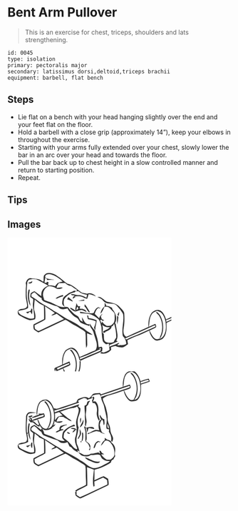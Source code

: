# Bent Arm Pullover
> This is an exercise for chest, triceps, shoulders and lats strengthening.

``` 
id: 0045 
type: isolation 
primary: pectoralis major 
secondary: latissimus dorsi,deltoid,triceps brachii 
equipment: barbell, flat bench 
``` 

## Steps

 - Lie flat on a bench with your head hanging slightly over the end and your feet flat on the floor.
 - Hold a barbell with a close grip (approximately 14”), keep your elbows in throughout the exercise.
 - Starting with your arms fully extended over your chest, slowly lower the bar in an arc over your head and towards the floor.
 - Pull the bar back up to chest height in a slow controlled manner and return to starting position.
 - Repeat.

## Tips


## Images

<svg width="368" height="300" viewBox="0 0 276 225" xmlns="http://www.w3.org/2000/svg">
  <g fill="#FFF">
    <path d="M0 0h276v133.5c-2.95 1.42-5.97 2.69-8.92 4.12-1.99-5.35-3.98-11.39-9.09-14.59-5.26-3.34-12.28-.27-15.74 4.27-4.3 6.69-5.36 15.01-4.85 22.81-12.41 5.65-24.88 11.16-37.34 16.69-5.27-2.64-5.18-9.2-4.39-14.25 1.62-8.4 1.45-17 .99-25.5-.87-4.28-4.7-6.98-7.42-10.1-5.34-6.35-14.16-7.3-21.73-9.1-5.48-2.35-9.1-9.16-15.94-7.88 1.84.98 3.76 1.79 5.61 2.75 3.61 1.68 4.98 6.32 9.14 7.08 5.6 2.43 12.89-.51 17.48 4.34 3.84 4.54 8.11 8.94 10.8 14.29 1.99 10.9-1.98 21.71-.91 32.62-.08 2.57.34 5.34 2.67 6.85 2.11 3.2 3.49 6.85 3.65 10.71-3.17 2.19-6.98 2.44-10.7 2.14-1.53.57-3.1.66-4.58-.16 1.26-1.05 2.55-2.05 3.82-3.08-.59-.03-1.76-.1-2.35-.13-4.38 3.11-10.01 3.66-14.63 6.41.18-1.15.37-2.29.56-3.43 4.74-1.58 9.26-3.73 13.81-5.78-.89-.47-1.8-.94-2.7-1.39 1.94-3.14 2.32-6.97 1.92-10.57-.76-5.8-1.99-11.52-2.98-17.28l-1.07-1.51c4.41-7.9 1-17.28-4.61-23.59l-.32-2.06c-2.95-1.64-6.03-3.25-9.51-3.16-.64-1.48-1.28-2.96-1.88-4.44-.28-.12-.82-.35-1.09-.46-.2 2.18.88 4.99-1.16 6.57a17.558 17.558 0 0 0-5.85 11.45c3.24-3.29 4.79-7.73 6.67-11.84 2.42.13 5.08-.29 7.24 1.1 2.33 1.56 3.95 3.93 5.99 5.84 1.88 1.83 4.3 3.75 3.89 6.72-.11 5.33 1.1 12.06-3.76 15.76-2.33 2.99-6.15 2.95-9.59 2.75-3.03-1.9-6.1-3.94-7.69-7.28-.23.74-.69 2.23-.91 2.97-.89-1.8-1.75-3.6-2.57-5.43.63-.15 1.9-.47 2.53-.63.35.51 1.05 1.52 1.41 2.02 1.03-.35 2.08-.69 3.12-1.03-1.38-.63-2.82-1.15-4.08-1.99-.85-1.59-1.24-3.36-1.76-5.07 1.03-1.32 2.06-2.65 3.05-4-3 1.62-4.84 4.46-5.84 7.65-2.44-2.49-4.94-4.91-7.43-7.35 1.27-3.78 2.54-7.85 6.2-10l2.81 1c0-.58.02-1.74.02-2.33l-.69 1.57c-.71-.55-1.43-1.1-2.14-1.65-4.44 1.4-6.39 5.79-8.03 9.75-7.8 1.83-15.52-.91-23.21-1.98.17.63.52 1.88.69 2.5 3.78.32 7.58.55 11.37.68 6.8.32 12.63 4.31 17.91 8.23 4.45 3.3 4.59 9.31 6.34 14.12.58 7.74.26 15.62 2.11 23.23.78 2.73 3.53 4.12 5.49 5.93 1.61-.39 3.21-.78 4.82-1.15.54 3.51.78 7.05 1.18 10.57-3.03 1.96-6.39 3.3-9.74 4.6-.96-.26-2.87-.79-3.82-1.05-.73.61-1.45 1.24-2.16 1.87 6.49 2.64 14.08-.41 18.51-5.43-.14-1.47-.26-2.93-.37-4.4 2.45-.84 4.94-1.58 7.49-2.07 3.38 2 7.39 2.25 11.21 2.62 3.8-.95 6.98-3.43 10.05-5.76-.4-2.23-.73-4.47-1.03-6.71 4.8-1.85 9.24-4.53 14.07-6.3 7.77-2.67 15.12-6.37 22.58-9.79 1.5 6.17 4.42 12.58 9.94 16.1 3.93 1.74 8.5-.09 12.13-1.84 7.84-6.63 7.44-17.95 7.07-27.28 2.75-1.26 5.55-2.43 8.24-3.82V225H121.08c2.19-5.36 2-11.19 2.19-16.86l-1.84-.64c.4 5.89-.06 11.89-2 17.5h-4.02c3.18-11.63.96-24.64-6.05-34.46-1.01-1.45-2.64-2.42-4.37-1.56 9.63 8.95 12.35 23.71 8.59 36.02H96.74c-.98-1.72-1.86-3.51-2.78-5.26 4-1.84 8.47-2.95 11.95-5.73-.16-1.99-.92-3.86-1.6-5.71-3.77 1.65-7.54 3.29-11.33 4.89.53-7 .58-14.5 4.54-20.6 1.94-3.53 6.13-4.44 9.48-6.09 8.84 2.47 13.06 11.73 14.09 20.13.45-.63.89-1.26 1.34-1.89l-.37 2.88c12.14-6.1 24.87-10.85 37.25-16.4.2-1.71.41-3.41.64-5.1-.31-.63-.92-1.89-1.22-2.52-1.75.16-3.49.38-5.23.63-.77-6.03-1.18-12.18-3.16-17.98-1.18-3.38-2.26-6.8-3.02-10.3-3.84-2.98-6.01-7.41-8.65-11.36-.96 5.94 4.8 9.38 6.08 14.68 1.5 4.88 2.86 9.8 4.49 14.63 1.67 5.13 2.13 11.22-1.34 15.72-8.96 3.27-17.35 7.89-26.3 11.2-1.84-5.33-4.05-11.11-9.01-14.31-4.58-3.07-10.52-.32-14.34 2.72-5.62 6.62-6.76 15.97-6.03 24.35-3.9 2.11-8.13 3.53-12.09 5.5-2.05 1.54-.77 4.08.07 5.91.7-1.66 1.06-3.43 1.54-5.15l-.12 3.04c.39.61.79 1.22 1.19 1.83 3.54-1.54 7.13-2.94 10.65-4.52.39 1.6.78 3.23 1.28 4.81H0V0m61.32 64.04c-.94 3.16-.35 6.54-.51 9.79-.52-.05-1.56-.15-2.08-.19-4.71-5.22-12.49-3.86-18.74-5.21-5.21-1.16-8.35 4.02-9.25 8.4 1.32 3.67-.02 7.43.06 11.18 0 5.36-.55 10.78.63 16.07.44 3.61 1.83 7.17 1.53 10.81-.45 3.79-4.77 4.6-7.89 4.99-2.88.1-5.84 1.13-7.58 3.56-.51 2.64-.18 6.19 2.63 7.44 5.19 2.79 10.28 5.95 15.99 7.61 3.49.97 7.02-.17 10.36-1.16 1.83-5.53-.2-11.09-1.76-16.38-.11-5.59.49-11.21 1.14-16.76 2.15 1.68 4.18 3.49 6.21 5.32 2.73 2.21 6.09 3.42 9.21 4.98.3 7.49.55 14.99.38 22.49-5.88 3.13-12.02 5.78-17.75 9.16-.45 2.77-.43 5.79.64 8.44 2.19 2.01 4.87 3.38 7.37 4.96 13.75-6.36 27.46-12.8 41.14-19.32 1.56-.67 3.08-1.58 4.8-1.8 3.32 1.36 6.09 3.74 9.19 5.52 4.68 3.13 10.02 5.14 14.6 8.42 3.16 2.27 7.02 3.67 9.57 6.72 1.08 8.82.05 17.78 1.32 26.6 1.15-2.05 2.01-4.3 1.81-6.69-.17-6.04-.29-12.08-.45-18.12a34.59 34.59 0 0 0 9.32 2.86c-3.62-3.88-8.97-5.41-12.69-9.18-2.62-2.63-6.28-3.68-9.23-5.84-4.51-3.71-9.93-6.03-14.93-8.97-9.91-4.26-18.25-11.26-27.81-16.14-9-6.52-19.17-11.22-28.03-17.93-3.15-2.61-6.75-4.58-10.22-6.7.22-1.52-.61-3.6 1.04-4.53 1.55-.84 3.35-3.53 5.18-1.84 3.55 3.21 6.49 7.28 11.07 9.18-.01.56-.01 1.7-.02 2.27 1 1.11 1.88 2.39 3.15 3.23 5.73 2.76 11.85 4.54 17.76 6.85 2.29.83 5.01.82 6.85 2.63 1.64 1.29 3.18 2.84 5.22 3.51 3.54.86 7.12-.23 10.51-1.18 1.97 4.67 5.86 7.97 9.16 11.66 2.13 2.4 5.37 3.24 7.8 5.24 2.29 2.45 3.11 6.21 6.41 7.7 4.26 2.31 9.05 3.53 13.64 5.07-.07-1.01-.15-2.01-.23-3.01-6.92 1.06-9.49-7.15-12.34-11.9.03 2.59.47 5.15 1.23 7.62-1.39-.64-2.74-1.36-4.04-2.16-1.48-2.22-2.13-5-4.08-6.88-2.74-1.94-5.99-3.21-8.25-5.78-2.43-2.95-5.49-5.34-7.6-8.55-1.42-2.01-4.29-1.42-6.39-1.69-2.08-3.88-2.23-8.14-1.03-12.33 4.07-6.19 10.28-11 17.75-12.05.43-.43 1.28-1.27 1.71-1.7 1.61-.05 3.22-.1 4.83-.14 3.92 3.79 9.17 5.05 14.32 6.09-.28 1.66-.62 3.31-.97 4.95-1.53-.8-3.06-1.59-4.59-2.39-2.79-.8-5.51-2.15-8.49-2-4.54.16-8.79-2.63-13.36-1.48 1.45 1.32 3.25 1.98 5.24 1.67.16.29.48.88.64 1.17-1.69 1.07-2.77 2.65-2.34 4.69 1.61-1.28 3.27-2.53 5.15-3.39-2.43.68-2.1-1.85-2.63-3.16l.93 2.37c3.91.11 8.07-.8 11.75.93 2.96 1.21 5.64 3.18 8.97 3.25.93-2.53 1.57-5.14 2.33-7.72 4.47.1 8.46 2.15 12.51 3.79-3.81-4.06-9.64-6.87-15.15-4.55-2.88-.73-5.87-.88-8.72-1.71-8.19-5.06-14.76-13.28-24.59-15.2-5.76-4.25-10.77-9.49-17.02-13.09-4.14-3.25-9.35-5.09-14.64-4.82-3.22-.29-5.82 2.09-7.65 4.45m39.21 39.89c3.23.86 6.28 2.23 9.16 3.91l-.36-1.96c-2.27-1.92-4.52-3.86-6.86-5.69-.71 1.22-1.28 2.5-1.94 3.74m18.45 2.61c3.48-.01 6.97-.11 10.44-.33l-.21-2.03c-3.43.67-6.81 1.6-10.23 2.36m-4.3 16.37c-1.91-1.35-3.85-2.67-5.89-3.82-1.02-.36-2.71-1.84-3.35-.11 2.55 2.21 5.35 4.36 8.61 5.39 3.74-.67 7.23-2.44 11.07-2.7 2.87.81 5.33 2.75 8.29 3.41-1.2-2.88-3.89-4.64-6.96-4.9l-.48-1.88-.24 1.64c-1.07-.11-3.22-.34-4.3-.45.35-1.35.73-2.7.99-4.07-1.07.02-2.12.21-3.18.16-1.63-1.52-2.25-3.78-3.26-5.7.27 4.49-2.75 8.57-1.3 13.03m15.22-10.84c-.02.96-.08 2.87-.11 3.83 3.57 2.73 4.46 7.85 8.26 10.21 1.04-1.45-.55-2.82-1.09-4.1-2.33-3.32-4.01-7.18-7.06-9.94m55.34 17.4c.6.85 1.21 1.7 1.84 2.55.54-2.28 1.07-4.58 1.11-6.93-1.32 1.21-2.2 2.77-2.95 4.38m-51.16 1.49c.36 2.08.84 4.15 1.32 6.21 4.51.8 9.01 1.76 13.3 3.39-.14 3.71-1.44 7.18-2.99 10.5.41 1.31.83 2.63 1.25 3.94l1.07-.1c-.25-5.39 1.74-10.54 2.2-15.82-4.27-2.07-8.99-2.93-13.63-3.74-.37-1.79.22-4.65-2.52-4.38m50.74.14c-.7 5-.23 10.03-.06 15.04.96-4.24 1.76-8.53 1.95-12.88-.63-.73-1.26-1.45-1.89-2.16z"/>
    <path d="M64.35 63.19c4.29-3.15 9.77-1.47 14.1.65 5.31 2.6 10.37 5.83 14.44 10.17-2.81.65-5.79 1.08-8.31 2.57-1.63 1.57-2.98 3.4-4.38 5.17-3.49-1.22-7.18-1.67-10.84-1.21-.33-1.11-1.09-2.12-1.12-3.3.34-.25 1.03-.74 1.38-.99-1.12-1.11-3.28-3.11-3.78-.36-1.02.55-2.2.36-3.54-.57.54-2.54.93-5.1 1.21-7.68 1.99.43 2.86 1.97 3.4 3.74 4.03-.18 8.07-.85 12.07.01-5.01-2.63-11.8-.17-15.69-5.08.26-.78.8-2.34 1.06-3.12zM36.01 70.97c5.26-1.4 11.1-2 16.06.78 5.48 3.2 11.34 5.72 16.67 9.17-4.28 1.46-8.25 4.24-10.37 8.33-1.64 2.79-1.39 6.12-1.5 9.23-3.87-2.73-7.5-5.79-11.49-8.35-2.13 1.28-4.99 1.71-6.41 3.91-.43 1.97-.42 3.99-.57 5.99 1.66 1.18 3.49 2.16 4.94 3.61.29 3.77-.92 7.48-.58 11.24.56 6.93 2.86 13.71 1.97 20.73-3.91 1.5-8.02.7-11.72-.99-5.57-2.76-13.35-3.99-15.03-11.06 5.57-1.59 11.66-1.77 16.64-5.02.94-8.94-3.28-17.56-2.24-26.5-.35-5.73.78-11.36.98-17.06.61-1.48 1.44-2.93 2.65-4.01m2.9 3.94c-1.24.5-3.37-.05-3.77 1.61 2.7 1.39 7.14.67 6.43-3.16-.67.39-2 1.17-2.66 1.55M35.58 87.5c-2.31 9.21-1.57 19.36 3.18 27.69-.25-4.81-2.13-9.36-2.29-14.19-.62-4.54.54-9 1.06-13.48-.49 0-1.46-.01-1.95-.02M40 119.51c.11 1.37-.2 2.55-.92 3.53-2.42 1.42-5.24 1.71-7.92 2.36.97.75 1.93 1.49 2.89 2.24 1.61-.69 2.8-3.79 4.77-2.47.9 1.27 1.58 2.67 2.44 3.96.5-3 .74-6.04.69-9.08-.65-.2-1.29-.38-1.95-.54z"/>
    <path d="M82.79 84.52c.15-3.18 2.01-5.73 3.96-8.09 3.48-.03 6.96.05 10.44-.03 2.63 2.73 5.7 4.93 9.66 4.81 3.38 2.31 6.68 4.75 10.24 6.8-.22.51-.65 1.52-.87 2.03-1.37-.26-2.74-.51-4.1-.77-3.27 2.34-7.49 2.76-10.58 5.39-3.06 2.46-7.06 4.43-8.36 8.42-.64 2.84-1.22 5.78-.96 8.71.78 2.11 2.86 3.37 4.24 5.06-9.16 1.14-16.46-5.21-24.5-8.33-3.55-.7-6.79-2.28-10.08-3.73-.63-2.97-1.99-5.78-2.12-8.84.24-5.87 3.53-11.99 9.32-13.99 4.65-.88 9.06 1.3 13 3.5 3.57 2.06 7.64.79 11.05-.89-3.24-1.74-6.89.41-10.34-.05m-1.9 17.84l2.63.12c3.29-1.66 6.68-3.19 10.33-3.9-.14-.49-.42-1.46-.56-1.94-4.38 1.28-8.92 2.61-12.4 5.72zM63.22 115.48c5.28 4.11 11.7 6.99 16.55 11.45-1.67 1.47-4.53 2.06-5.74 4.32 3.14-.36 5.96-1.84 8.8-3.13 4.02 3.05 8.13 5.98 12.23 8.93-13.61 6.49-27.31 12.82-40.93 19.3-2.85 1.69-5.55-1.21-7.74-2.77-.55-1.95-.65-4-.92-5.99 5.83-3.71 12.58-5.83 18.24-9.77.44-7.44-.07-14.91-.49-22.34zM116.2 122.01c.16-2.08-.21-4.48 1.88-5.8.56 1.06 1.01 2.17 1.46 3.29-1.12.84-2.23 1.67-3.34 2.51zM242.96 128.99c1.9-3.25 5.55-4.5 8.83-5.86 3.31 1.04 6.83 2.22 8.91 5.22 5.4 7.26 6.65 16.83 5.94 25.64-.91 6.35-3.25 13.92-10 16.2 6.2-8.95 6.72-20.63 3.97-30.88-1.61-5.31-3.98-11-8.8-14.13-.43.04-1.29.11-1.71.15 1.24 2.77 4.25 4.24 5.64 6.95 5.93 10.15 6.54 23.35 1.4 33.95-.44 1.08-.6 2.21-.48 3.4-2.52.86-5.52 2.06-8 .46-4.76-3.29-6.58-8.98-9.47-13.71 3.51-1.95 7.49-3.07 10.78-5.4 1.03-2.02-.11-4.04-.95-5.87-3.69 1.58-7.39 3.13-11 4.9 1.39-7.04.6-14.84 4.94-21.02zM267.19 138.79c3-1.03 6-2.13 8.81-3.63v2.56c-2.76 1.44-5.64 2.65-8.46 3.95-.09-.72-.27-2.16-.35-2.88zM177.27 148.63c.77-1.28 1.56-2.53 2.36-3.77 2.3 7.5 3.6 15.31 3.47 23.16-1.36 2.57-3.29 4.82-4.23 7.6-4.78 1.52-11.06 2.3-14.97-1.52-2.04-2.93-1.19-6.8-1.67-10.16.41-1.75-.74-3.01-2.14-3.73.35-4.44 1.2-9.2-.68-13.41 3.63 3.09 8.35 4.37 13.07 3.76-2.29 3.32-6.34 4.38-9.68 6.28-.94.45-2.45 1.65-1.6 2.83 1.13.28 2.29.36 3.48.22l-.45-1.06c4.19-2.43 10.7-3.6 11.11-9.48l1.93-.72z"/>
    <path d="M241.42 150.4c2.47-.9 4.84-2.75 7.56-2.55.86 2.46-2.22 2.66-3.68 3.62-12.34 5.15-24.24 11.36-36.82 15.92-2.77 1.2-5.51 2.5-8.16 3.98-.86-.52-1.7-1.07-2.53-1.64 14.62-6.25 29.13-12.79 43.63-19.33zM154.14 186.12c.82 0 2.47-.02 3.29-.03-.27 1.43-.51 2.86-.93 4.26-5.61 2.64-11.33 5.06-17.17 7.13-5.76 2.25-11.15 5.47-17.06 7.28l-.32-2.76c12.07-3.55 23.29-9.4 34.75-14.5-.85-.48-1.7-.93-2.56-1.38zM83.33 219.4c7.06-2.3 13.42-6.39 20.57-8.41.06.51.17 1.54.23 2.06-6.51 3.23-13.37 5.73-19.77 9.23-.26-.72-.77-2.16-1.03-2.88z"/>
  </g>
  <g fill="#333">
    <path d="M61.32 64.04c1.83-2.36 4.43-4.74 7.65-4.45 5.29-.27 10.5 1.57 14.64 4.82 6.25 3.6 11.26 8.84 17.02 13.09 9.83 1.92 16.4 10.14 24.59 15.2 2.85.83 5.84.98 8.72 1.71 5.51-2.32 11.34.49 15.15 4.55-4.05-1.64-8.04-3.69-12.51-3.79-.76 2.58-1.4 5.19-2.33 7.72-3.33-.07-6.01-2.04-8.97-3.25-3.68-1.73-7.84-.82-11.75-.93l-.93-2.37c.53 1.31.2 3.84 2.63 3.16-1.88.86-3.54 2.11-5.15 3.39-.43-2.04.65-3.62 2.34-4.69-.16-.29-.48-.88-.64-1.17-1.99.31-3.79-.35-5.24-1.67 4.57-1.15 8.82 1.64 13.36 1.48 2.98-.15 5.7 1.2 8.49 2 1.53.8 3.06 1.59 4.59 2.39.35-1.64.69-3.29.97-4.95-5.15-1.04-10.4-2.3-14.32-6.09-1.61.04-3.22.09-4.83.14-.43.43-1.28 1.27-1.71 1.7-7.47 1.05-13.68 5.86-17.75 12.05-1.2 4.19-1.05 8.45 1.03 12.33 2.1.27 4.97-.32 6.39 1.69 2.11 3.21 5.17 5.6 7.6 8.55 2.26 2.57 5.51 3.84 8.25 5.78 1.95 1.88 2.6 4.66 4.08 6.88 1.3.8 2.65 1.52 4.04 2.16-.76-2.47-1.2-5.03-1.23-7.62 2.85 4.75 5.42 12.96 12.34 11.9.08 1 .16 2 .23 3.01-4.59-1.54-9.38-2.76-13.64-5.07-3.3-1.49-4.12-5.25-6.41-7.7-2.43-2-5.67-2.84-7.8-5.24-3.3-3.69-7.19-6.99-9.16-11.66-3.39.95-6.97 2.04-10.51 1.18-2.04-.67-3.58-2.22-5.22-3.51-1.84-1.81-4.56-1.8-6.85-2.63-5.91-2.31-12.03-4.09-17.76-6.85-1.27-.84-2.15-2.12-3.15-3.23.01-.57.01-1.71.02-2.27-4.58-1.9-7.52-5.97-11.07-9.18-1.83-1.69-3.63 1-5.18 1.84-1.65.93-.82 3.01-1.04 4.53 3.47 2.12 7.07 4.09 10.22 6.7 8.86 6.71 19.03 11.41 28.03 17.93 9.56 4.88 17.9 11.88 27.81 16.14 5 2.94 10.42 5.26 14.93 8.97 2.95 2.16 6.61 3.21 9.23 5.84 3.72 3.77 9.07 5.3 12.69 9.18a34.59 34.59 0 0 1-9.32-2.86c.16 6.04.28 12.08.45 18.12.2 2.39-.66 4.64-1.81 6.69-1.27-8.82-.24-17.78-1.32-26.6-2.55-3.05-6.41-4.45-9.57-6.72-4.58-3.28-9.92-5.29-14.6-8.42-3.1-1.78-5.87-4.16-9.19-5.52-1.72.22-3.24 1.13-4.8 1.8-13.68 6.52-27.39 12.96-41.14 19.32-2.5-1.58-5.18-2.95-7.37-4.96-1.07-2.65-1.09-5.67-.64-8.44 5.73-3.38 11.87-6.03 17.75-9.16.17-7.5-.08-15-.38-22.49-3.12-1.56-6.48-2.77-9.21-4.98-2.03-1.83-4.06-3.64-6.21-5.32-.65 5.55-1.25 11.17-1.14 16.76 1.56 5.29 3.59 10.85 1.76 16.38-3.34.99-6.87 2.13-10.36 1.16-5.71-1.66-10.8-4.82-15.99-7.61-2.81-1.25-3.14-4.8-2.63-7.44 1.74-2.43 4.7-3.46 7.58-3.56 3.12-.39 7.44-1.2 7.89-4.99.3-3.64-1.09-7.2-1.53-10.81-1.18-5.29-.63-10.71-.63-16.07-.08-3.75 1.26-7.51-.06-11.18.9-4.38 4.04-9.56 9.25-8.4 6.25 1.35 14.03-.01 18.74 5.21.52.04 1.56.14 2.08.19.16-3.25-.43-6.63.51-9.79m3.03-.85c-.26.78-.8 2.34-1.06 3.12 3.89 4.91 10.68 2.45 15.69 5.08-4-.86-8.04-.19-12.07-.01-.54-1.77-1.41-3.31-3.4-3.74-.28 2.58-.67 5.14-1.21 7.68 1.34.93 2.52 1.12 3.54.57.5-2.75 2.66-.75 3.78.36-.35.25-1.04.74-1.38.99.03 1.18.79 2.19 1.12 3.3 3.66-.46 7.35-.01 10.84 1.21 1.4-1.77 2.75-3.6 4.38-5.17 2.52-1.49 5.5-1.92 8.31-2.57-4.07-4.34-9.13-7.57-14.44-10.17-4.33-2.12-9.81-3.8-14.1-.65m-28.34 7.78c-1.21 1.08-2.04 2.53-2.65 4.01-.2 5.7-1.33 11.33-.98 17.06-1.04 8.94 3.18 17.56 2.24 26.5-4.98 3.25-11.07 3.43-16.64 5.02 1.68 7.07 9.46 8.3 15.03 11.06 3.7 1.69 7.81 2.49 11.72.99.89-7.02-1.41-13.8-1.97-20.73-.34-3.76.87-7.47.58-11.24-1.45-1.45-3.28-2.43-4.94-3.61.15-2 .14-4.02.57-5.99 1.42-2.2 4.28-2.63 6.41-3.91 3.99 2.56 7.62 5.62 11.49 8.35.11-3.11-.14-6.44 1.5-9.23 2.12-4.09 6.09-6.87 10.37-8.33-5.33-3.45-11.19-5.97-16.67-9.17-4.96-2.78-10.8-2.18-16.06-.78m46.78 13.55c3.45.46 7.1-1.69 10.34.05-3.41 1.68-7.48 2.95-11.05.89-3.94-2.2-8.35-4.38-13-3.5-5.79 2-9.08 8.12-9.32 13.99.13 3.06 1.49 5.87 2.12 8.84 3.29 1.45 6.53 3.03 10.08 3.73 8.04 3.12 15.34 9.47 24.5 8.33-1.38-1.69-3.46-2.95-4.24-5.06-.26-2.93.32-5.87.96-8.71 1.3-3.99 5.3-5.96 8.36-8.42 3.09-2.63 7.31-3.05 10.58-5.39 1.36.26 2.73.51 4.1.77.22-.51.65-1.52.87-2.03-3.56-2.05-6.86-4.49-10.24-6.8-3.96.12-7.03-2.08-9.66-4.81-3.48.08-6.96 0-10.44.03-1.95 2.36-3.81 4.91-3.96 8.09m-19.57 30.96c.42 7.43.93 14.9.49 22.34-5.66 3.94-12.41 6.06-18.24 9.77.27 1.99.37 4.04.92 5.99 2.19 1.56 4.89 4.46 7.74 2.77 13.62-6.48 27.32-12.81 40.93-19.3-4.1-2.95-8.21-5.88-12.23-8.93-2.84 1.29-5.66 2.77-8.8 3.13 1.21-2.26 4.07-2.85 5.74-4.32-4.85-4.46-11.27-7.34-16.55-11.45z"/>
    <path d="M38.91 74.91c.66-.38 1.99-1.16 2.66-1.55.71 3.83-3.73 4.55-6.43 3.16.4-1.66 2.53-1.11 3.77-1.61zM35.58 87.5c.49.01 1.46.02 1.95.02-.52 4.48-1.68 8.94-1.06 13.48.16 4.83 2.04 9.38 2.29 14.19-4.75-8.33-5.49-18.48-3.18-27.69zM80.89 102.36c3.48-3.11 8.02-4.44 12.4-5.72.14.48.42 1.45.56 1.94-3.65.71-7.04 2.24-10.33 3.9l-2.63-.12zM100.53 103.93c.66-1.24 1.23-2.52 1.94-3.74 2.34 1.83 4.59 3.77 6.86 5.69l.36 1.96c-2.88-1.68-5.93-3.05-9.16-3.91zM151.57 99.97c6.84-1.28 10.46 5.53 15.94 7.88 7.57 1.8 16.39 2.75 21.73 9.1 2.72 3.12 6.55 5.82 7.42 10.1.46 8.5.63 17.1-.99 25.5-.79 5.05-.88 11.61 4.39 14.25 12.46-5.53 24.93-11.04 37.34-16.69-.51-7.8.55-16.12 4.85-22.81 3.46-4.54 10.48-7.61 15.74-4.27 5.11 3.2 7.1 9.24 9.09 14.59 2.95-1.43 5.97-2.7 8.92-4.12v1.66c-2.81 1.5-5.81 2.6-8.81 3.63.08.72.26 2.16.35 2.88 2.82-1.3 5.7-2.51 8.46-3.95v1.82c-2.69 1.39-5.49 2.56-8.24 3.82.37 9.33.77 20.65-7.07 27.28-3.63 1.75-8.2 3.58-12.13 1.84-5.52-3.52-8.44-9.93-9.94-16.1-7.46 3.42-14.81 7.12-22.58 9.79-4.83 1.77-9.27 4.45-14.07 6.3.3 2.24.63 4.48 1.03 6.71-3.07 2.33-6.25 4.81-10.05 5.76-3.82-.37-7.83-.62-11.21-2.62-2.55.49-5.04 1.23-7.49 2.07.11 1.47.23 2.93.37 4.4-4.43 5.02-12.02 8.07-18.51 5.43.71-.63 1.43-1.26 2.16-1.87.95.26 2.86.79 3.82 1.05 3.35-1.3 6.71-2.64 9.74-4.6-.4-3.52-.64-7.06-1.18-10.57-1.61.37-3.21.76-4.82 1.15-1.96-1.81-4.71-3.2-5.49-5.93-1.85-7.61-1.53-15.49-2.11-23.23-1.75-4.81-1.89-10.82-6.34-14.12-5.28-3.92-11.11-7.91-17.91-8.23-3.79-.13-7.59-.36-11.37-.68-.17-.62-.52-1.87-.69-2.5 7.69 1.07 15.41 3.81 23.21 1.98 1.64-3.96 3.59-8.35 8.03-9.75.71.55 1.43 1.1 2.14 1.65l.69-1.57c0 .59-.02 1.75-.02 2.33l-2.81-1c-3.66 2.15-4.93 6.22-6.2 10 2.49 2.44 4.99 4.86 7.43 7.35 1-3.19 2.84-6.03 5.84-7.65-.99 1.35-2.02 2.68-3.05 4 .52 1.71.91 3.48 1.76 5.07 1.26.84 2.7 1.36 4.08 1.99-1.04.34-2.09.68-3.12 1.03-.36-.5-1.06-1.51-1.41-2.02-.63.16-1.9.48-2.53.63.82 1.83 1.68 3.63 2.57 5.43.22-.74.68-2.23.91-2.97 1.59 3.34 4.66 5.38 7.69 7.28 3.44.2 7.26.24 9.59-2.75 4.86-3.7 3.65-10.43 3.76-15.76.41-2.97-2.01-4.89-3.89-6.72-2.04-1.91-3.66-4.28-5.99-5.84-2.16-1.39-4.82-.97-7.24-1.1-1.88 4.11-3.43 8.55-6.67 11.84.43-4.42 2.53-8.52 5.85-11.45 2.04-1.58.96-4.39 1.16-6.57.27.11.81.34 1.09.46.6 1.48 1.24 2.96 1.88 4.44 3.48-.09 6.56 1.52 9.51 3.16l.32 2.06c5.61 6.31 9.02 15.69 4.61 23.59l1.07 1.51c.99 5.76 2.22 11.48 2.98 17.28.4 3.6.02 7.43-1.92 10.57.9.45 1.81.92 2.7 1.39-4.55 2.05-9.07 4.2-13.81 5.78-.19 1.14-.38 2.28-.56 3.43 4.62-2.75 10.25-3.3 14.63-6.41.59.03 1.76.1 2.35.13-1.27 1.03-2.56 2.03-3.82 3.08 1.48.82 3.05.73 4.58.16 3.72.3 7.53.05 10.7-2.14-.16-3.86-1.54-7.51-3.65-10.71-2.33-1.51-2.75-4.28-2.67-6.85-1.07-10.91 2.9-21.72.91-32.62-2.69-5.35-6.96-9.75-10.8-14.29-4.59-4.85-11.88-1.91-17.48-4.34-4.16-.76-5.53-5.4-9.14-7.08-1.85-.96-3.77-1.77-5.61-2.75m91.39 29.02c-4.34 6.18-3.55 13.98-4.94 21.02 3.61-1.77 7.31-3.32 11-4.9.84 1.83 1.98 3.85.95 5.87-3.29 2.33-7.27 3.45-10.78 5.4 2.89 4.73 4.71 10.42 9.47 13.71 2.48 1.6 5.48.4 8-.46-.12-1.19.04-2.32.48-3.4 5.14-10.6 4.53-23.8-1.4-33.95-1.39-2.71-4.4-4.18-5.64-6.95.42-.04 1.28-.11 1.71-.15 4.82 3.13 7.19 8.82 8.8 14.13 2.75 10.25 2.23 21.93-3.97 30.88 6.75-2.28 9.09-9.85 10-16.2.71-8.81-.54-18.38-5.94-25.64-2.08-3-5.6-4.18-8.91-5.22-3.28 1.36-6.93 2.61-8.83 5.86m-65.69 19.64l-1.93.72c-.41 5.88-6.92 7.05-11.11 9.48l.45 1.06c-1.19.14-2.35.06-3.48-.22-.85-1.18.66-2.38 1.6-2.83 3.34-1.9 7.39-2.96 9.68-6.28-4.72.61-9.44-.67-13.07-3.76 1.88 4.21 1.03 8.97.68 13.41 1.4.72 2.55 1.98 2.14 3.73.48 3.36-.37 7.23 1.67 10.16 3.91 3.82 10.19 3.04 14.97 1.52.94-2.78 2.87-5.03 4.23-7.6.13-7.85-1.17-15.66-3.47-23.16-.8 1.24-1.59 2.49-2.36 3.77m64.15 1.77c-14.5 6.54-29.01 13.08-43.63 19.33.83.57 1.67 1.12 2.53 1.64 2.65-1.48 5.39-2.78 8.16-3.98 12.58-4.56 24.48-10.77 36.82-15.92 1.46-.96 4.54-1.16 3.68-3.62-2.72-.2-5.09 1.65-7.56 2.55zM118.98 106.54c3.42-.76 6.8-1.69 10.23-2.36l.21 2.03c-3.47.22-6.96.32-10.44.33z"/>
    <path d="M114.68 122.91c-1.45-4.46 1.57-8.54 1.3-13.03 1.01 1.92 1.63 4.18 3.26 5.7 1.06.05 2.11-.14 3.18-.16-.26 1.37-.64 2.72-.99 4.07 1.08.11 3.23.34 4.3.45l.24-1.64.48 1.88c3.07.26 5.76 2.02 6.96 4.9-2.96-.66-5.42-2.6-8.29-3.41-3.84.26-7.33 2.03-11.07 2.7-3.26-1.03-6.06-3.18-8.61-5.39.64-1.73 2.33-.25 3.35.11 2.04 1.15 3.98 2.47 5.89 3.82m1.52-.9c1.11-.84 2.22-1.67 3.34-2.51-.45-1.12-.9-2.23-1.46-3.29-2.09 1.32-1.72 3.72-1.88 5.8zM129.9 112.07c3.05 2.76 4.73 6.62 7.06 9.94.54 1.28 2.13 2.65 1.09 4.1-3.8-2.36-4.69-7.48-8.26-10.21.03-.96.09-2.87.11-3.83zM40 119.51c.66.16 1.3.34 1.95.54.05 3.04-.19 6.08-.69 9.08-.86-1.29-1.54-2.69-2.44-3.96-1.97-1.32-3.16 1.78-4.77 2.47-.96-.75-1.92-1.49-2.89-2.24 2.68-.65 5.5-.94 7.92-2.36.72-.98 1.03-2.16.92-3.53zM185.24 129.47c.75-1.61 1.63-3.17 2.95-4.38-.04 2.35-.57 4.65-1.11 6.93-.63-.85-1.24-1.7-1.84-2.55zM134.08 130.96c2.74-.27 2.15 2.59 2.52 4.38 4.64.81 9.36 1.67 13.63 3.74-.46 5.28-2.45 10.43-2.2 15.82l-1.07.1c-.42-1.31-.84-2.63-1.25-3.94 1.55-3.32 2.85-6.79 2.99-10.5-4.29-1.63-8.79-2.59-13.3-3.39-.48-2.06-.96-4.13-1.32-6.21zM184.82 131.1c.63.71 1.26 1.43 1.89 2.16-.19 4.35-.99 8.64-1.95 12.88-.17-5.01-.64-10.04.06-15.04zM144.75 159.27c-1.28-5.3-7.04-8.74-6.08-14.68 2.64 3.95 4.81 8.38 8.65 11.36.76 3.5 1.84 6.92 3.02 10.3 1.98 5.8 2.39 11.95 3.16 17.98 1.74-.25 3.48-.47 5.23-.63.3.63.91 1.89 1.22 2.52-.23 1.69-.44 3.39-.64 5.1-12.38 5.55-25.11 10.3-37.25 16.4l.37-2.88c-.45.63-.89 1.26-1.34 1.89-1.03-8.4-5.25-17.66-14.09-20.13-3.35 1.65-7.54 2.56-9.48 6.09-3.96 6.1-4.01 13.6-4.54 20.6 3.79-1.6 7.56-3.24 11.33-4.89.68 1.85 1.44 3.72 1.6 5.71-3.48 2.78-7.95 3.89-11.95 5.73.92 1.75 1.8 3.54 2.78 5.26h-2c-.5-1.58-.89-3.21-1.28-4.81-3.52 1.58-7.11 2.98-10.65 4.52-.4-.61-.8-1.22-1.19-1.83l.12-3.04c-.48 1.72-.84 3.49-1.54 5.15-.84-1.83-2.12-4.37-.07-5.91 3.96-1.97 8.19-3.39 12.09-5.5-.73-8.38.41-17.73 6.03-24.35 3.82-3.04 9.76-5.79 14.34-2.72 4.96 3.2 7.17 8.98 9.01 14.31 8.95-3.31 17.34-7.93 26.3-11.2 3.47-4.5 3.01-10.59 1.34-15.72-1.63-4.83-2.99-9.75-4.49-14.63m9.39 26.85c.86.45 1.71.9 2.56 1.38-11.46 5.1-22.68 10.95-34.75 14.5l.32 2.76c5.91-1.81 11.3-5.03 17.06-7.28 5.84-2.07 11.56-4.49 17.17-7.13.42-1.4.66-2.83.93-4.26-.82.01-2.47.03-3.29.03M83.33 219.4c.26.72.77 2.16 1.03 2.88 6.4-3.5 13.26-6 19.77-9.23-.06-.52-.17-1.55-.23-2.06-7.15 2.02-13.51 6.11-20.57 8.41z"/>
    <path d="M104.99 188.98c1.73-.86 3.36.11 4.37 1.56 7.01 9.82 9.23 22.83 6.05 34.46h-1.83c3.76-12.31 1.04-27.07-8.59-36.02zM121.43 207.5l1.84.64c-.19 5.67 0 11.5-2.19 16.86h-1.65c1.94-5.61 2.4-11.61 2-17.5z"/>
  </g>
</svg>

<svg width="368" height="300" viewBox="0 0 276 225" xmlns="http://www.w3.org/2000/svg">
  <g fill="#FFF">
    <path d="M0 0h204.63c-4.2.96-6.64 4.91-8.06 8.66-2.01 5.52-2.64 11.48-2.21 17.32-12.28 4.21-24.59 8.32-36.87 12.56-.39-.53-1.18-1.58-1.57-2.11-3.78.29-7.66.2-11.34 1.23-3.18 2.02-4 6.8-8.25 7.31-4.67-3.63-10.69-.84-15.58.85-2.7.82-3.91 3.5-4.4 6.06-8.12 2.61-16.14 5.49-24.24 8.13-4.48 1.39-9.49 4.73-13.9 1.23l.68 3.41c-2.52-6.48-5.17-14.36-12.26-17.07-5.43-.99-12.05 1.41-14.3 6.8-2.74 5.67-3.92 12.16-3.12 18.42.18-.03.55-.11.73-.14.84-6.48.61-13.55 4.62-19.11 1.92-3.45 6.14-3.79 9.5-4.97 8.15 2.97 12.07 11.45 13.76 19.38 1.25 6.53.96 13.42-1.19 19.73-1.36 3.88-4.03 7.74-8.46 8.35 6.74-8.82 6.71-20.87 3.88-31.14-1.82-5.29-3.93-10.78-8.19-14.61-.46.22-1.4.66-1.86.88 11.46 11.15 13.32 30.47 5.34 44.12-1.01 1.86-3.56 1.28-5.19.76-5.8-2.59-8.17-9.04-10.32-14.56-.38-.15-1.15-.45-1.54-.6 4-1.63 8.26-2.6 12.14-4.48 1.08-2.01-.49-4.21-1.12-6.12-3.2 1.24-6.54.47-9.83.75.63.39 1.89 1.19 2.52 1.58-3.9 1.02-7.78 2.23-11.37 4.1-.5.18-2.08 1.17-1.15 1.63 6.79-1.11 12.91-4.59 19.69-5.84-.12.7-.36 2.09-.49 2.78-6.58 1.9-13.11 4.03-19.41 6.77-.1-.85-.32-2.55-.43-3.4-1.14-1.04-2.97-.32-4.36-.39.43 1.16 1.49 1.48 2.6 1.23-.09 1.13-.16 2.26-.22 3.39-.6-1.33-1.53-2.4-2.8-3.19-.63 2.62 1.49 4.3 3.01 5.95 1.75.21 3.87-.4 5.2 1.07 2.81 2.66 5.88 5.12 9.6 6.37-.03-.74-.08-2.21-.11-2.95 2.26 3.61 5 7.49 9.35 8.63 4.15.15 8.61-.67 11.74-3.61.17.44.52 1.31.7 1.74l-.36-2.79c2.36-1.25 5.08-2.58 5.23-5.65a64.19 64.19 0 0 0-3.45 2.71c1.18-2.44 2.06-5.03 2.22-7.75 3.51 3.86 9.94 4.13 13.86.74-3.42-.77-6.87.44-10.32.4.29-3.2 2.09-5.82 4.14-8.17 2.43.02 4.86.06 7.29.17 2.56 2.38 6.21 2.97 8.74 5.38 1.68.75 3.4 1.39 5.23 1.89-1.72-3-5.15-4.1-7.65-6.27-3.83-3.4-7.96-6.46-11.79-9.87 7.7-2.26 15.1-5.83 23.19-6.45 2-.27 3.78-1.29 5.6-2.1 1.04 2.22 2.92 4.34 2.46 6.97-.7 6.43-3.84 12.34-4.41 18.8-.21 4.39.91 8.68 1.32 13.02-1.03-.69-2.06-1.4-3.07-2.13-2.46-.48-5.1-1.36-7.37.18 2.35.76 4.77 1.23 7.21 1.64-2.14 1.16-4.01 2.78-3.88 5.42 2.1-1.54 4.68-2.88 5.32-5.67.49.61.98 1.21 1.48 1.82-.62 3.65-.67 7.44-2.12 10.91-2.48 6.65.94 13.33 3.03 19.55-.15.28-.44.85-.59 1.14-5.24-.9-8.06-6.52-11.83-9.87-2.67-4-7.15-6.08-10.41-9.44-.35-2.47.41-4.93.68-7.37 4.26-6.46 10.88-11.43 18.76-12.19-.42-.63-1.26-1.9-1.68-2.53-6.47 2.41-12.74 5.7-17.55 10.76-2.3 2.71-2.39 6.53-2.68 9.9-.45 3.08 2.59 4.78 4.31 6.82-8.94 1.04-16.12-4.93-23.92-8.11-3.7-1.04-7.33-2.3-10.75-4.08-.48-3.28-1.62-6.54-4.09-8.87-.31.62-.93 1.85-1.24 2.47-3.69-2.78-7.09-5.97-11.16-8.2-1.97 1.1-4.2 1.82-5.9 3.33-1.13 1.96-1.09 4.48-.65 6.65 1.47 1.32 3.22 2.3 4.59 3.74.19 3.74-.85 7.42-.56 11.17.53 6.93 2.83 13.73 1.92 20.75-3.52 1-7.25.88-10.59-.7-4.36-2.01-9.14-3.28-13.02-6.19-1.84-1.31-2.13-3.7-2.88-5.66 5.72-.81 11.5-1.81 16.65-4.56a81.27 81.27 0 0 0-1.36-13.3c.48-.66.95-1.31 1.43-1.96.42 4.16 1.64 8.24 3.91 11.78-.57-5.11-2.27-10.04-2.45-15.2-.34-4.19.64-8.31 1.14-12.45-.49.01-1.47.02-1.96.02-1.11 5.28-1.76 10.69-.94 16.08-.49-.22-1.45-.64-1.94-.85-.54-7.31-.78-14.79.42-22.04.09-2.81-.38-5.94 1.59-8.25.92-1.8 3.06-1.84 4.8-2.17 2.78-.51 5.61-.58 8.44-.51l-.04-.44c-4.22-.05-8.7-1.94-12.76-.14-1.99 1.69-3.85 4.08-3.87 6.81.1 10.07-1.76 20.27.55 30.22.47 3.72 2.27 8.06-.13 11.46-4.05 3.2-10.33 1.05-13.79 5.24-1.72 3.11-.03 7.54 3.44 8.67 4.81 2.55 9.52 5.46 14.82 6.92 3.49.96 7.02-.22 10.37-1.15 1.66-5.56-.25-11.07-1.77-16.38-.27-5.59.49-11.21 1.08-16.77 2.14 1.72 4.22 3.51 6.4 5.18.22.35.65 1.04.87 1.38 2.79 1.08 5.45 2.43 8.15 3.73.3 7.5.58 15.01.37 22.51-5.86 3.13-12.04 5.7-17.71 9.15-.46 1.86-.29 3.81-.13 5.7.23 4.33 5.23 5.49 8.15 7.7 13.49-6.3 27.01-12.57 40.43-19.02 1.76-.79 3.49-1.74 5.41-2.1 3.2 1.2 5.84 3.47 8.76 5.19 5.04 3.37 10.74 5.61 15.69 9.12 2.96 2.07 6.55 3.43 8.88 6.28.89 4.91.51 9.96.71 14.93-.08 5.32.78 10.61.43 15.93.2 1.32-1.34 1.58-2.16 2.19-5.32 2.89-11.1 4.95-16.07 8.48.63.68 1.26 1.36 1.89 2.05.91-1.63 2.52-2.58 4.16-3.33 4.83-2.31 9.6-4.76 14.33-7.27.36-10.34-.4-20.67-.51-31.01 3.94 1.4 7.9 2.74 11.73 4.43-1.1 9.34-2.66 18.89-.9 28.24.65-.33 1.3-.66 1.95-.98-.15-2.51-.31-5.01-.43-7.52 4.98-2.17 9.89-4.47 14.84-6.71 2.24 1.46 4.87 2.55 6.66 4.58.45 2.31.44 4.68.55 7.02-15.42 7.09-30.64 14.61-46.13 21.53a195.35 195.35 0 0 0-5.97-4.04c.08-1.46.18-2.92.3-4.38-.61-.2-1.84-.59-2.45-.79.24 2.14.18 4.38.84 6.46 2.15 1.95 4.63 3.59 7.31 4.73 2.34-.46 4.43-1.73 6.59-2.69 12.81-6.23 25.79-12.09 38.63-18.25.95-.65 2.38-.96 2.88-2.08.4-3.35-.26-6.71-.89-9.99-2.5-1.46-4.8-3.33-7.54-4.32-5.42 1.56-10.25 4.8-15.55 6.78.32-5.8.24-11.62.13-17.42 5.24-1.81 10.75-2.98 15.67-5.62 4.14-2.22 8.66-3.9 12.26-7 .1-2.34 1.64-4.56 3.83-4.67.85-2.12 2.22-3.99 3.31-5.97-1.84-3.24-.09-6.9-.11-10.34.43-5.23-2.89-9.85-6.88-12.87-.09-.48-.29-1.43-.39-1.91-2.21-1.31-4.65-2.14-7.11-2.84-.9-1.03-1.83-2.07-3.23-2.35l.04 3.5c-3.25 2.31-5.35 5.75-6.58 9.49 2.82-2.28 4.58-5.49 6.91-8.21 2.7-1.42 6.06-.05 8.17 1.87 5.21 5.35 8.42 12.82 7.63 20.37.49 3.57-2.43 6.05-4.89 8.1-2.15 2.03-5.28 1.15-7.94 1.29-3.8-2.09-6.82-5.18-9.33-8.68 1.78-.16 3.57-.33 5.34-.53-2.91-.77-4.96-2.81-6.11-5.54-.56-.11-1.67-.34-2.23-.45.3 1.71.65 3.42 1.04 5.12-.92-.73-1.83-1.45-2.74-2.17-4.3.82-8.49 2.51-12.94 2.2-3.08 2.68-7.28 2.32-11.08 2.32-3.21-1.86-6.56-3.43-9.97-4.88 1.8 1.98 3.41 4.28 5.79 5.62 4.96 2.18 11.17 2.51 15.63-1 5.11.96 10.34-1.94 15.26.22 1.16 1.76 1.78 3.84 3.09 5.5 3.6 3.61 8.85 4.82 13.81 4.64-3.32 3.24-7.73 4.87-11.74 7.03-5.12 2.82-10.9 5.04-16.81 4.78-8.38-2.24-13.89-9.59-21.62-13.13-10.4-7.82-22.92-12.1-33.48-19.69-4.12-3-8.87-4.95-13.03-7.88-8.44-5.98-17.97-10.29-26.1-16.72-2.89-2.37-6.29-4-9.24-6.27-1.93-3.5 1.82-5.64 4.45-6.98 4.55 2.52 7.18 7.64 12.1 9.8.68 2.85 2.3 5.56 5.28 6.4 6.86 2.8 13.85 5.32 20.94 7.44 2.52 1.26 4.33 3.67 7.01 4.66 3.59.95 7.24-.19 10.67-1.23 1.12 2.42 2.22 4.84 3.35 7.25 1.87.77 3.63 1.81 4.85 3.46 2.37 3.03 6.01 4.51 9.29 6.28-.14-.92-.44-2.78-.59-3.7 1.28.86 2.3 2.03 3.4 3.1-.97-4.68-2.49-9.25-4.62-13.53-.66-4.3-1.15-8.8.18-13.03 1.65-4.69 1.76-9.71 2.87-14.53-1.75-3.13-1.52-6.81-1.66-10.26-.27-7.78 5.7-14.4 4.56-22.26-1.23-.86-2.45-1.73-3.67-2.62.6-1.28 1.19-2.57 1.77-3.86-7.63 2.25-15.02 5.25-22.75 7.16-6.3 1.8-12.44 4.11-18.6 6.34-.14-.75-.43-2.26-.57-3.02 10.34-2.37 20.38-5.87 30.33-9.49 3.76-1.39 7.74-2.22 11.3-4.1l-.28-.89c-.51-.31-1.52-.94-2.03-1.25 2.65-2.11 6.98-3.97 10.59-5.36 1.46.33 2.92.66 4.38.98.17.57.51 1.73.68 2.3 2.75-.94 5.5-1.88 8.27-2.76.07-1.46-.98-3.46.8-4.27 3.59-1.95 7.91-2.19 11.93-2.45 1.81 1.42 2.22 3.81 2.78 5.9.64 5.25 4.19 9.46 5.05 14.63 1.25 7.05 3.67 13.86 4.35 21.01.52 5.35-1.4 10.68-.27 16.01.92 1.53 3 1.05 4.46 1.49-.2 1.28-.39 2.56-.59 3.85 3 4.53 4.99 9.94 3.86 15.43.56.65 1.13 1.29 1.71 1.93.85-2.16 1.9-4.44 1.54-6.83-.6-3.64-3.16-6.56-4.02-10.1-.74-3.81-.57-7.84-2.24-11.43-1.64-3.74-3.19-7.69-2.86-11.86.32-6.55-1.82-12.78-3.35-19.04-1.69-4.55-4.3-8.77-4.92-13.68 3.34-2.91 7.39-4.82 11.68-5.85 8.12-1.88 15.85-5.03 23.73-7.7.96 6.18 4.03 12.07 8.66 16.29 3.26 3.18 8.21 1.65 12.12.85 3.57-1.53 5.51-5.34 6.84-8.79 1.81-5.96 1.53-12.29 1.37-18.45 4.97-1.69 10.02-3.12 14.92-5.01-.6-1.68-1.22-3.35-1.87-5.01-4.7 1.1-9.31 2.54-13.77 4.37-1.96-6.21-4.69-12.46-10.04-16.5l1.07-.01H276v225H0V0m143.01 42.71c.24 1.99 1.56 4.4-.73 5.68.35 1.56.66 3.13 1 4.69l3.42.33c3.82 3.86 4.61 9.48 3.83 14.65-.9 5.25.81 10.51 3.53 14.97.46-.79.91-1.59 1.35-2.4-2.56-4.43-2.6-9.68-2.23-14.64.16-5.44-.72-11.7-5.05-15.47-1.38.05-2.75.09-4.12.13.78-1.93 1.67-3.83 2.22-5.84-.27-1.73-1.48-2.68-3.22-2.1m-7.67 7.74c-1.66 1.61-1.17 4.41-2.75 6.06-.94.45-1.89.87-2.85 1.26-.14 4.75.51 9.47.7 14.2-.58 5.75.64 11.47.22 17.22-.54 1.42.67 2.37 1.28 3.44.17-2.59.96-5.08 1.24-7.66.04-5.36-2.45-10.71-.94-16.03.78-3.24.55-6.58.57-9.88 1.47-1.51 3.38-2.88 3.69-5.13.09-1.94 2.32-2.72 2.46-4.65-1.22.34-2.46.65-3.62 1.17m20.16 22.51c-.66 2.94.95 5.5 2.23 7.99-1.09.8-2.16 1.63-3.26 2.43-1.52 5.11-1.59 10.44-.05 15.57-2.32-.3-4.74-.99-7.05-.27-3.31 1.06-6.19 3.08-9.26 4.66-.68.07-2.05.2-2.74.27-.01.56-.04 1.66-.05 2.22 4.28-2.57 9.02-4.25 13.86-5.39 2.08-.16 4.12.61 6.13 1.09 2.5 2.2 5.71 3.17 8.9 3.87-1.38-.92-2.8-1.82-4.42-2.23-2.73-3.51-3.03-8.02-4.12-12.17-.54-2.11.62-4.16 1.07-6.18.83-1.21 1.6-2.47 2.22-3.8 3.25 2.03 1.91 6.37 3.23 9.44 2.38-2.59.54-6.7 1.08-9.89-4.27-.59-5.37-4.79-7.77-7.61M35.32 76.52c2.23 1.53 4.77.13 6.7-1.16l-.84-1.64c-1.6 1.46-5.22.66-5.86 2.8m87.27 10.62c1.08-2.99 1.49-6.21 1.14-9.38-2.55 2.48-1.21 6.28-1.14 9.38m-.78 7.12c4.49-2.39 7.43-8.52 5.67-13.5-.72 5.01-4.49 8.71-5.67 13.5m-31.46-2.33l.17-1.66c-.86 2.3-4.28 4.57-2.64 7.05-1.31 2.4-5.14 2.65-6.84 5.06l2.49.16c3.32-1.86 6.86-3.27 10.59-4.05-.5-2.58-3.2-.28-4.22-1.56l.08-1.38c2.43-2.93 5.83-4.92 9.67-5.2.01-.26.04-.78.05-1.03-3.13.85-6.54.83-9.35 2.61m38.67.67c.37 2.87 1.84 5.45 2.15 8.33.63 5.55-.47 11.13.18 16.68 1.52 1.79 3.92 2.77 5 4.95 1.04 2.04 1.88 4.19 2.49 6.4-.43 1.13-2.78 2.6-.8 3.63 2.08-.99 1.15-3.82 1.52-5.65.55-4.76-4.37-7.11-7.42-9.71 2.2-3.83.67-8.21 1.06-12.33.27-4.01-1.61-7.75-1.64-11.74-.64-.14-1.91-.42-2.54-.56m3.16 2.08c1.94 2.02 1.44 4.83 1.77 7.35 2.2-1.61 1-5.08 2.97-6.59 3.15-.25 6.12 1.17 9.21 1.53-.15-.57-.47-1.72-.63-2.29-4.15-2.47-8.95-.69-13.32 0m-10.45 11.33c-1.05 2.53-2.84 4.75-3.3 7.52.38-.12 1.16-.36 1.55-.48 1.43-3.28 4.39-6.26 3.74-10.11.1-2.26-1.22-4.14-2.21-6.04.17 3.03.45 6.08.22 9.11m-21.03-4.22c-.61 3.1 2.48 2.87 4.54 3.2-.35-2.25-2.87-2.4-4.54-3.2m24.75 1.53c.39 4.69.55 9.38-.68 13.98.43-.24 1.28-.71 1.71-.94 1.18-4.43 1.73-9.11.49-13.6l-1.52.56m-2.39 14.17c-.44 1.39.04 1.85 1.46 1.38.44-1.39-.05-1.85-1.46-1.38m22.04 11.49l1.04.3c2.08-2.29 2.16-5.67 3.77-8.25 1.03-.97 2.23-1.73 3.34-2.6.69.22 2.06.65 2.74.86-.04-.58-.13-1.75-.17-2.34l-.52 1.56c-.66-.48-1.32-.96-1.98-1.45-5.26 1.15-7.67 7.24-8.22 11.92m-105.53-5.34c-2.79.68-5.67.88-8.39 1.84.96.71 1.92 1.43 2.88 2.14 1.8-1.22 3.23-3.16 5.45-3.59.4 1.74-.17 4.1 1.96 4.83.31-2.97.5-5.96.5-8.94-2.4-1.41-2.21 2.27-2.4 3.72m90.84 20.94c1.62 2.9 4.75 4.38 7.68 5.61 3.26 1.28 6.43 2.82 9.82 3.76 2.85.57 6.45.7 8.1-2.2-2.37.04-4.77.29-7.11-.17-6.55-1.26-11.94-5.66-18.49-7z"/>
    <path d="M199.73 5.66c1.77-3.46 5.78-4.14 9.11-5.29 7.19 2.1 11.48 8.8 13.31 15.69 2.38 9.08 2.92 19.63-2.39 27.82-1.25 2.27-3.7 3.39-6.15 3.9 1.04-2.55 3.3-4.42 3.93-7.18 3.08-10.19 1.72-21.58-3-31.07-1.83-2.99-3.65-6.86-7.52-7.4 1.07 2.94 3.96 4.63 5.44 7.34 6.76 11.66 7.08 27.13-.4 38.55-2.01.08-4.26.53-6-.74-5.03-3.71-7.2-9.79-9.73-15.23 3.42-1.08 6.93-2.02 10.16-3.62 1.96-1.81.36-4.42-.57-6.33-3.67 1.22-7.34 2.46-11.03 3.62 1.78-6.62.55-14.17 4.84-20.06zM224.21 17.66c4.26-.72 8.16-2.9 12.41-3.52.44.5 1.32 1.51 1.76 2.01-4.62 1.5-9.29 2.87-13.89 4.42l-.28-2.91z"/>
    <path d="M157.51 40.28c15.68-4.73 31.02-10.54 46.61-15.55 2.02-1.26 2.79 2.22.83 2.41-7 2.54-14.17 4.62-21.13 7.28-8.67 3.18-17.66 5.29-26.32 8.48 0-.65.01-1.96.01-2.62zM79.92 70.68c2.37-.71 4.74-1.45 7.11-2.19 1.94 1.81 3.9 3.61 5.75 5.52-3.32.97-7.55 1.01-9.69 4.15-1.1 1.32-2.08 2.73-3.06 4.13.02-3.87.05-7.74-.11-11.61zM41.04 83.58c3.16-.74 6.27-1.68 9.39-2.6.52 2.79 1.57 5.44 2.91 7.95-.44.53-.89 1.06-1.35 1.58-4.08-1.85-5.97-7.25-10.95-6.93zM40.24 84.19c.57.54.57.54 0 0zM170.46 96.04c-3.1-1.74-2.09-5.45-1.89-8.32.83 2.7 2.59 5.38 1.89 8.32zM63.22 115.43c5.26 4.06 11.23 7.1 16.52 11.15-.76 2.23-4.95 1.85-5.54 4.69 3.1-.39 5.85-1.9 8.66-3.14 3.96 3.09 8.14 5.89 12.12 8.95-13.6 6.51-27.31 12.79-40.9 19.31-2.83 1.65-5.45-1.27-7.66-2.77-.61-1.92-.66-3.97-.96-5.95 5.78-3.83 12.57-5.89 18.25-9.83.45-7.46-.06-14.95-.49-22.41z"/>
  </g>
  <g fill="#333">
    <path d="M204.63 0h10.48l-1.07.01c5.35 4.04 8.08 10.29 10.04 16.5 4.46-1.83 9.07-3.27 13.77-4.37.65 1.66 1.27 3.33 1.87 5.01-4.9 1.89-9.95 3.32-14.92 5.01.16 6.16.44 12.49-1.37 18.45-1.33 3.45-3.27 7.26-6.84 8.79-3.91.8-8.86 2.33-12.12-.85-4.63-4.22-7.7-10.11-8.66-16.29-7.88 2.67-15.61 5.82-23.73 7.7-4.29 1.03-8.34 2.94-11.68 5.85.62 4.91 3.23 9.13 4.92 13.68 1.53 6.26 3.67 12.49 3.35 19.04-.33 4.17 1.22 8.12 2.86 11.86 1.67 3.59 1.5 7.62 2.24 11.43.86 3.54 3.42 6.46 4.02 10.1.36 2.39-.69 4.67-1.54 6.83-.58-.64-1.15-1.28-1.71-1.93 1.13-5.49-.86-10.9-3.86-15.43.2-1.29.39-2.57.59-3.85-1.46-.44-3.54.04-4.46-1.49-1.13-5.33.79-10.66.27-16.01-.68-7.15-3.1-13.96-4.35-21.01-.86-5.17-4.41-9.38-5.05-14.63-.56-2.09-.97-4.48-2.78-5.9-4.02.26-8.34.5-11.93 2.45-1.78.81-.73 2.81-.8 4.27-2.77.88-5.52 1.82-8.27 2.76-.17-.57-.51-1.73-.68-2.3-1.46-.32-2.92-.65-4.38-.98-3.61 1.39-7.94 3.25-10.59 5.36.51.31 1.52.94 2.03 1.25l.28.89c-3.56 1.88-7.54 2.71-11.3 4.1-9.95 3.62-19.99 7.12-30.33 9.49.14.76.43 2.27.57 3.02 6.16-2.23 12.3-4.54 18.6-6.34 7.73-1.91 15.12-4.91 22.75-7.16-.58 1.29-1.17 2.58-1.77 3.86 1.22.89 2.44 1.76 3.67 2.62 1.14 7.86-4.83 14.48-4.56 22.26.14 3.45-.09 7.13 1.66 10.26-1.11 4.82-1.22 9.84-2.87 14.53-1.33 4.23-.84 8.73-.18 13.03 2.13 4.28 3.65 8.85 4.62 13.53-1.1-1.07-2.12-2.24-3.4-3.1.15.92.45 2.78.59 3.7-3.28-1.77-6.92-3.25-9.29-6.28-1.22-1.65-2.98-2.69-4.85-3.46-1.13-2.41-2.23-4.83-3.35-7.25-3.43 1.04-7.08 2.18-10.67 1.23-2.68-.99-4.49-3.4-7.01-4.66-7.09-2.12-14.08-4.64-20.94-7.44-2.98-.84-4.6-3.55-5.28-6.4-4.92-2.16-7.55-7.28-12.1-9.8-2.63 1.34-6.38 3.48-4.45 6.98 2.95 2.27 6.35 3.9 9.24 6.27 8.13 6.43 17.66 10.74 26.1 16.72 4.16 2.93 8.91 4.88 13.03 7.88 10.56 7.59 23.08 11.87 33.48 19.69 7.73 3.54 13.24 10.89 21.62 13.13 5.91.26 11.69-1.96 16.81-4.78 4.01-2.16 8.42-3.79 11.74-7.03-4.96.18-10.21-1.03-13.81-4.64-1.31-1.66-1.93-3.74-3.09-5.5-4.92-2.16-10.15.74-15.26-.22-4.46 3.51-10.67 3.18-15.63 1-2.38-1.34-3.99-3.64-5.79-5.62 3.41 1.45 6.76 3.02 9.97 4.88 3.8 0 8 .36 11.08-2.32 4.45.31 8.64-1.38 12.94-2.2.91.72 1.82 1.44 2.74 2.17-.39-1.7-.74-3.41-1.04-5.12.56.11 1.67.34 2.23.45 1.15 2.73 3.2 4.77 6.11 5.54-1.77.2-3.56.37-5.34.53 2.51 3.5 5.53 6.59 9.33 8.68 2.66-.14 5.79.74 7.94-1.29 2.46-2.05 5.38-4.53 4.89-8.1.79-7.55-2.42-15.02-7.63-20.37-2.11-1.92-5.47-3.29-8.17-1.87-2.33 2.72-4.09 5.93-6.91 8.21 1.23-3.74 3.33-7.18 6.58-9.49l-.04-3.5c1.4.28 2.33 1.32 3.23 2.35 2.46.7 4.9 1.53 7.11 2.84.1.48.3 1.43.39 1.91 3.99 3.02 7.31 7.64 6.88 12.87.02 3.44-1.73 7.1.11 10.34-1.09 1.98-2.46 3.85-3.31 5.97-2.19.11-3.73 2.33-3.83 4.67-3.6 3.1-8.12 4.78-12.26 7-4.92 2.64-10.43 3.81-15.67 5.62.11 5.8.19 11.62-.13 17.42 5.3-1.98 10.13-5.22 15.55-6.78 2.74.99 5.04 2.86 7.54 4.32.63 3.28 1.29 6.64.89 9.99-.5 1.12-1.93 1.43-2.88 2.08-12.84 6.16-25.82 12.02-38.63 18.25-2.16.96-4.25 2.23-6.59 2.69-2.68-1.14-5.16-2.78-7.31-4.73-.66-2.08-.6-4.32-.84-6.46.61.2 1.84.59 2.45.79-.12 1.46-.22 2.92-.3 4.38 2.01 1.31 4 2.65 5.97 4.04 15.49-6.92 30.71-14.44 46.13-21.53-.11-2.34-.1-4.71-.55-7.02-1.79-2.03-4.42-3.12-6.66-4.58-4.95 2.24-9.86 4.54-14.84 6.71.12 2.51.28 5.01.43 7.52-.65.32-1.3.65-1.95.98-1.76-9.35-.2-18.9.9-28.24-3.83-1.69-7.79-3.03-11.73-4.43.11 10.34.87 20.67.51 31.01-4.73 2.51-9.5 4.96-14.33 7.27-1.64.75-3.25 1.7-4.16 3.33-.63-.69-1.26-1.37-1.89-2.05 4.97-3.53 10.75-5.59 16.07-8.48.82-.61 2.36-.87 2.16-2.19.35-5.32-.51-10.61-.43-15.93-.2-4.97.18-10.02-.71-14.93-2.33-2.85-5.92-4.21-8.88-6.28-4.95-3.51-10.65-5.75-15.69-9.12-2.92-1.72-5.56-3.99-8.76-5.19-1.92.36-3.65 1.31-5.41 2.1-13.42 6.45-26.94 12.72-40.43 19.02-2.92-2.21-7.92-3.37-8.15-7.7-.16-1.89-.33-3.84.13-5.7 5.67-3.45 11.85-6.02 17.71-9.15.21-7.5-.07-15.01-.37-22.51-2.7-1.3-5.36-2.65-8.15-3.73-.22-.34-.65-1.03-.87-1.38-2.18-1.67-4.26-3.46-6.4-5.18-.59 5.56-1.35 11.18-1.08 16.77 1.52 5.31 3.43 10.82 1.77 16.38-3.35.93-6.88 2.11-10.37 1.15-5.3-1.46-10.01-4.37-14.82-6.92-3.47-1.13-5.16-5.56-3.44-8.67 3.46-4.19 9.74-2.04 13.79-5.24 2.4-3.4.6-7.74.13-11.46-2.31-9.95-.45-20.15-.55-30.22.02-2.73 1.88-5.12 3.87-6.81 4.06-1.8 8.54.09 12.76.14l.04.44c-2.83-.07-5.66 0-8.44.51-1.74.33-3.88.37-4.8 2.17-1.97 2.31-1.5 5.44-1.59 8.25-1.2 7.25-.96 14.73-.42 22.04.49.21 1.45.63 1.94.85-.82-5.39-.17-10.8.94-16.08.49 0 1.47-.01 1.96-.02-.5 4.14-1.48 8.26-1.14 12.45.18 5.16 1.88 10.09 2.45 15.2-2.27-3.54-3.49-7.62-3.91-11.78-.48.65-.95 1.3-1.43 1.96a81.27 81.27 0 0 1 1.36 13.3c-5.15 2.75-10.93 3.75-16.65 4.56.75 1.96 1.04 4.35 2.88 5.66 3.88 2.91 8.66 4.18 13.02 6.19 3.34 1.58 7.07 1.7 10.59.7.91-7.02-1.39-13.82-1.92-20.75-.29-3.75.75-7.43.56-11.17-1.37-1.44-3.12-2.42-4.59-3.74-.44-2.17-.48-4.69.65-6.65 1.7-1.51 3.93-2.23 5.9-3.33 4.07 2.23 7.47 5.42 11.16 8.2.31-.62.93-1.85 1.24-2.47 2.47 2.33 3.61 5.59 4.09 8.87 3.42 1.78 7.05 3.04 10.75 4.08 7.8 3.18 14.98 9.15 23.92 8.11-1.72-2.04-4.76-3.74-4.31-6.82.29-3.37.38-7.19 2.68-9.9 4.81-5.06 11.08-8.35 17.55-10.76.42.63 1.26 1.9 1.68 2.53-7.88.76-14.5 5.73-18.76 12.19-.27 2.44-1.03 4.9-.68 7.37 3.26 3.36 7.74 5.44 10.41 9.44 3.77 3.35 6.59 8.97 11.83 9.87.15-.29.44-.86.59-1.14-2.09-6.22-5.51-12.9-3.03-19.55 1.45-3.47 1.5-7.26 2.12-10.91-.5-.61-.99-1.21-1.48-1.82-.64 2.79-3.22 4.13-5.32 5.67-.13-2.64 1.74-4.26 3.88-5.42-2.44-.41-4.86-.88-7.21-1.64 2.27-1.54 4.91-.66 7.37-.18 1.01.73 2.04 1.44 3.07 2.13-.41-4.34-1.53-8.63-1.32-13.02.57-6.46 3.71-12.37 4.41-18.8.46-2.63-1.42-4.75-2.46-6.97-1.82.81-3.6 1.83-5.6 2.1-8.09.62-15.49 4.19-23.19 6.45 3.83 3.41 7.96 6.47 11.79 9.87 2.5 2.17 5.93 3.27 7.65 6.27-1.83-.5-3.55-1.14-5.23-1.89-2.53-2.41-6.18-3-8.74-5.38-2.43-.11-4.86-.15-7.29-.17-2.05 2.35-3.85 4.97-4.14 8.17 3.45.04 6.9-1.17 10.32-.4-3.92 3.39-10.35 3.12-13.86-.74-.16 2.72-1.04 5.31-2.22 7.75a64.19 64.19 0 0 1 3.45-2.71c-.15 3.07-2.87 4.4-5.23 5.65l.36 2.79c-.18-.43-.53-1.3-.7-1.74-3.13 2.94-7.59 3.76-11.74 3.61-4.35-1.14-7.09-5.02-9.35-8.63.03.74.08 2.21.11 2.95-3.72-1.25-6.79-3.71-9.6-6.37-1.33-1.47-3.45-.86-5.2-1.07-1.52-1.65-3.64-3.33-3.01-5.95 1.27.79 2.2 1.86 2.8 3.19.06-1.13.13-2.26.22-3.39-1.11.25-2.17-.07-2.6-1.23 1.39.07 3.22-.65 4.36.39.11.85.33 2.55.43 3.4 6.3-2.74 12.83-4.87 19.41-6.77.13-.69.37-2.08.49-2.78-6.78 1.25-12.9 4.73-19.69 5.84-.93-.46.65-1.45 1.15-1.63 3.59-1.87 7.47-3.08 11.37-4.1-.63-.39-1.89-1.19-2.52-1.58 3.29-.28 6.63.49 9.83-.75.63 1.91 2.2 4.11 1.12 6.12-3.88 1.88-8.14 2.85-12.14 4.48.39.15 1.16.45 1.54.6 2.15 5.52 4.52 11.97 10.32 14.56 1.63.52 4.18 1.1 5.19-.76 7.98-13.65 6.12-32.97-5.34-44.12.46-.22 1.4-.66 1.86-.88 4.26 3.83 6.37 9.32 8.19 14.61 2.83 10.27 2.86 22.32-3.88 31.14 4.43-.61 7.1-4.47 8.46-8.35 2.15-6.31 2.44-13.2 1.19-19.73-1.69-7.93-5.61-16.41-13.76-19.38-3.36 1.18-7.58 1.52-9.5 4.97-4.01 5.56-3.78 12.63-4.62 19.11-.18.03-.55.11-.73.14-.8-6.26.38-12.75 3.12-18.42 2.25-5.39 8.87-7.79 14.3-6.8 7.09 2.71 9.74 10.59 12.26 17.07l-.68-3.41c4.41 3.5 9.42.16 13.9-1.23 8.1-2.64 16.12-5.52 24.24-8.13.49-2.56 1.7-5.24 4.4-6.06 4.89-1.69 10.91-4.48 15.58-.85 4.25-.51 5.07-5.29 8.25-7.31 3.68-1.03 7.56-.94 11.34-1.23.39.53 1.18 1.58 1.57 2.11 12.28-4.24 24.59-8.35 36.87-12.56-.43-5.84.2-11.8 2.21-17.32 1.42-3.75 3.86-7.7 8.06-8.66m-4.9 5.66c-4.29 5.89-3.06 13.44-4.84 20.06 3.69-1.16 7.36-2.4 11.03-3.62.93 1.91 2.53 4.52.57 6.33-3.23 1.6-6.74 2.54-10.16 3.62 2.53 5.44 4.7 11.52 9.73 15.23 1.74 1.27 3.99.82 6 .74 7.48-11.42 7.16-26.89.4-38.55-1.48-2.71-4.37-4.4-5.44-7.34 3.87.54 5.69 4.41 7.52 7.4 4.72 9.49 6.08 20.88 3 31.07-.63 2.76-2.89 4.63-3.93 7.18 2.45-.51 4.9-1.63 6.15-3.9 5.31-8.19 4.77-18.74 2.39-27.82-1.83-6.89-6.12-13.59-13.31-15.69-3.33 1.15-7.34 1.83-9.11 5.29m24.48 12l.28 2.91c4.6-1.55 9.27-2.92 13.89-4.42-.44-.5-1.32-1.51-1.76-2.01-4.25.62-8.15 2.8-12.41 3.52m-66.7 22.62c0 .66-.01 1.97-.01 2.62 8.66-3.19 17.65-5.3 26.32-8.48 6.96-2.66 14.13-4.74 21.13-7.28 1.96-.19 1.19-3.67-.83-2.41-15.59 5.01-30.93 10.82-46.61 15.55m-77.59 30.4c.16 3.87.13 7.74.11 11.61.98-1.4 1.96-2.81 3.06-4.13 2.14-3.14 6.37-3.18 9.69-4.15-1.85-1.91-3.81-3.71-5.75-5.52-2.37.74-4.74 1.48-7.11 2.19m-38.88 12.9c4.98-.32 6.87 5.08 10.95 6.93.46-.52.91-1.05 1.35-1.58-1.34-2.51-2.39-5.16-2.91-7.95-3.12.92-6.23 1.86-9.39 2.6m-.8.61c.57.54.57.54 0 0m130.22 11.85c.7-2.94-1.06-5.62-1.89-8.32-.2 2.87-1.21 6.58 1.89 8.32M63.22 115.43c.43 7.46.94 14.95.49 22.41-5.68 3.94-12.47 6-18.25 9.83.3 1.98.35 4.03.96 5.95 2.21 1.5 4.83 4.42 7.66 2.77 13.59-6.52 27.3-12.8 40.9-19.31-3.98-3.06-8.16-5.86-12.12-8.95-2.81 1.24-5.56 2.75-8.66 3.14.59-2.84 4.78-2.46 5.54-4.69-5.29-4.05-11.26-7.09-16.52-11.15z"/>
    <path d="M143.01 42.71c1.74-.58 2.95.37 3.22 2.1-.55 2.01-1.44 3.91-2.22 5.84 1.37-.04 2.74-.08 4.12-.13 4.33 3.77 5.21 10.03 5.05 15.47-.37 4.96-.33 10.21 2.23 14.64-.44.81-.89 1.61-1.35 2.4-2.72-4.46-4.43-9.72-3.53-14.97.78-5.17-.01-10.79-3.83-14.65l-3.42-.33c-.34-1.56-.65-3.13-1-4.69 2.29-1.28.97-3.69.73-5.68zM135.34 50.45c1.16-.52 2.4-.83 3.62-1.17-.14 1.93-2.37 2.71-2.46 4.65-.31 2.25-2.22 3.62-3.69 5.13-.02 3.3.21 6.64-.57 9.88-1.51 5.32.98 10.67.94 16.03-.28 2.58-1.07 5.07-1.24 7.66-.61-1.07-1.82-2.02-1.28-3.44.42-5.75-.8-11.47-.22-17.22-.19-4.73-.84-9.45-.7-14.2.96-.39 1.91-.81 2.85-1.26 1.58-1.65 1.09-4.45 2.75-6.06z"/>
    <path d="M155.5 72.96c2.4 2.82 3.5 7.02 7.77 7.61-.54 3.19 1.3 7.3-1.08 9.89-1.32-3.07.02-7.41-3.23-9.44-.62 1.33-1.39 2.59-2.22 3.8-.45 2.02-1.61 4.07-1.07 6.18 1.09 4.15 1.39 8.66 4.12 12.17 1.62.41 3.04 1.31 4.42 2.23-3.19-.7-6.4-1.67-8.9-3.87-2.01-.48-4.05-1.25-6.13-1.09-4.84 1.14-9.58 2.82-13.86 5.39.01-.56.04-1.66.05-2.22.69-.07 2.06-.2 2.74-.27 3.07-1.58 5.95-3.6 9.26-4.66 2.31-.72 4.73-.03 7.05.27-1.54-5.13-1.47-10.46.05-15.57 1.1-.8 2.17-1.63 3.26-2.43-1.28-2.49-2.89-5.05-2.23-7.99zM35.32 76.52c.64-2.14 4.26-1.34 5.86-2.8l.84 1.64c-1.93 1.29-4.47 2.69-6.7 1.16zM122.59 87.14c-.07-3.1-1.41-6.9 1.14-9.38.35 3.17-.06 6.39-1.14 9.38zM121.81 94.26c1.18-4.79 4.95-8.49 5.67-13.5 1.76 4.98-1.18 11.11-5.67 13.5zM90.35 91.93c2.81-1.78 6.22-1.76 9.35-2.61-.01.25-.04.77-.05 1.03-3.84.28-7.24 2.27-9.67 5.2l-.08 1.38c1.02 1.28 3.72-1.02 4.22 1.56-3.73.78-7.27 2.19-10.59 4.05l-2.49-.16c1.7-2.41 5.53-2.66 6.84-5.06-1.64-2.48 1.78-4.75 2.64-7.05l-.17 1.66zM129.02 92.6c.63.14 1.9.42 2.54.56.03 3.99 1.91 7.73 1.64 11.74-.39 4.12 1.14 8.5-1.06 12.33 3.05 2.6 7.97 4.95 7.42 9.71-.37 1.83.56 4.66-1.52 5.65-1.98-1.03.37-2.5.8-3.63-.61-2.21-1.45-4.36-2.49-6.4-1.08-2.18-3.48-3.16-5-4.95-.65-5.55.45-11.13-.18-16.68-.31-2.88-1.78-5.46-2.15-8.33z"/>
    <path d="M132.18 94.68c4.37-.69 9.17-2.47 13.32 0 .16.57.48 1.72.63 2.29-3.09-.36-6.06-1.78-9.21-1.53-1.97 1.51-.77 4.98-2.97 6.59-.33-2.52.17-5.33-1.77-7.35zM121.73 106.01c.23-3.03-.05-6.08-.22-9.11.99 1.9 2.31 3.78 2.21 6.04.65 3.85-2.31 6.83-3.74 10.11-.39.12-1.17.36-1.55.48.46-2.77 2.25-4.99 3.3-7.52zM100.7 101.79c1.67.8 4.19.95 4.54 3.2-2.06-.33-5.15-.1-4.54-3.2zM125.45 103.32l1.52-.56c1.24 4.49.69 9.17-.49 13.6-.43.23-1.28.7-1.71.94 1.23-4.6 1.07-9.29.68-13.98zM123.06 117.49c1.41-.47 1.9-.01 1.46 1.38-1.42.47-1.9.01-1.46-1.38zM145.1 128.98c.55-4.68 2.96-10.77 8.22-11.92.66.49 1.32.97 1.98 1.45l.52-1.56c.04.59.13 1.76.17 2.34-.68-.21-2.05-.64-2.74-.86-1.11.87-2.31 1.63-3.34 2.6-1.61 2.58-1.69 5.96-3.77 8.25l-1.04-.3zM39.57 123.64c.19-1.45 0-5.13 2.4-3.72 0 2.98-.19 5.97-.5 8.94-2.13-.73-1.56-3.09-1.96-4.83-2.22.43-3.65 2.37-5.45 3.59-.96-.71-1.92-1.43-2.88-2.14 2.72-.96 5.6-1.16 8.39-1.84zM130.41 144.58c6.55 1.34 11.94 5.74 18.49 7 2.34.46 4.74.21 7.11.17-1.65 2.9-5.25 2.77-8.1 2.2-3.39-.94-6.56-2.48-9.82-3.76-2.93-1.23-6.06-2.71-7.68-5.61z"/>
  </g>
</svg>
